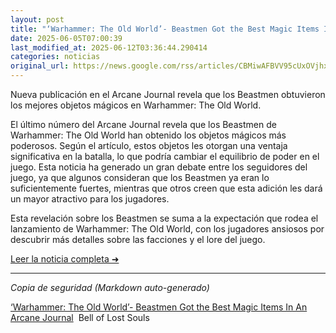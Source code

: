 ```yaml
---
layout: post
title: "‘Warhammer: The Old World’- Beastmen Got the Best Magic Items In An Arcane Journal - Bell of Lost Souls"
date: 2025-06-05T07:00:39
last_modified_at: 2025-06-12T03:36:44.290414
categories: noticias
original_url: https://news.google.com/rss/articles/CBMiwAFBVV95cUxOVjhxZ2ZyelNyRlg4UFdaQk5OeXNBLTcyQm15YUp1SDlMaW90c1VYQkhTZmpzVVQ0dXhJeDQ3Y2tSS1N1QjRSbmJMZDhIUDFUVEhaUlRtbDZ1T2FhdUhKUGVlczMzS3owX0Vha3U0M0dkdWlPYXpobkVlYWZDMy1RcFNGcm9lY3VNdGw4MkZKZXVGOWh3aFUwbm5tcDVDZ1N2aVI0bnFXS1FzVHhUZjlkRkx4RjRKUTUzMFBHNHdPd3Y?oc=5
---
```


Nueva publicación en el Arcane Journal revela que los Beastmen obtuvieron los mejores objetos mágicos en Warhammer: The Old World.

El último número del Arcane Journal revela que los Beastmen de Warhammer: The Old World han obtenido los objetos mágicos más poderosos. Según el artículo, estos objetos les otorgan una ventaja significativa en la batalla, lo que podría cambiar el equilibrio de poder en el juego. Esta noticia ha generado un gran debate entre los seguidores del juego, ya que algunos consideran que los Beastmen ya eran lo suficientemente fuertes, mientras que otros creen que esta adición les dará un mayor atractivo para los jugadores.

Esta revelación sobre los Beastmen se suma a la expectación que rodea el lanzamiento de Warhammer: The Old World, con los jugadores ansiosos por descubrir más detalles sobre las facciones y el lore del juego.

[Leer la noticia completa ➜](https://news.google.com/rss/articles/CBMiwAFBVV95cUxOVjhxZ2ZyelNyRlg4UFdaQk5OeXNBLTcyQm15YUp1SDlMaW90c1VYQkhTZmpzVVQ0dXhJeDQ3Y2tSS1N1QjRSbmJMZDhIUDFUVEhaUlRtbDZ1T2FhdUhKUGVlczMzS3owX0Vha3U0M0dkdWlPYXpobkVlYWZDMy1RcFNGcm9lY3VNdGw4MkZKZXVGOWh3aFUwbm5tcDVDZ1N2aVI0bnFXS1FzVHhUZjlkRkx4RjRKUTUzMFBHNHdPd3Y?oc=5)

---
*Copia de seguridad (Markdown auto-generado)*

[‘Warhammer: The Old World’- Beastmen Got the Best Magic Items In An Arcane Journal](https://news.google.com/rss/articles/CBMiwAFBVV95cUxOVjhxZ2ZyelNyRlg4UFdaQk5OeXNBLTcyQm15YUp1SDlMaW90c1VYQkhTZmpzVVQ0dXhJeDQ3Y2tSS1N1QjRSbmJMZDhIUDFUVEhaUlRtbDZ1T2FhdUhKUGVlczMzS3owX0Vha3U0M0dkdWlPYXpobkVlYWZDMy1RcFNGcm9lY3VNdGw4MkZKZXVGOWh3aFUwbm5tcDVDZ1N2aVI0bnFXS1FzVHhUZjlkRkx4RjRKUTUzMFBHNHdPd3Y?oc=5)  Bell of Lost Souls
